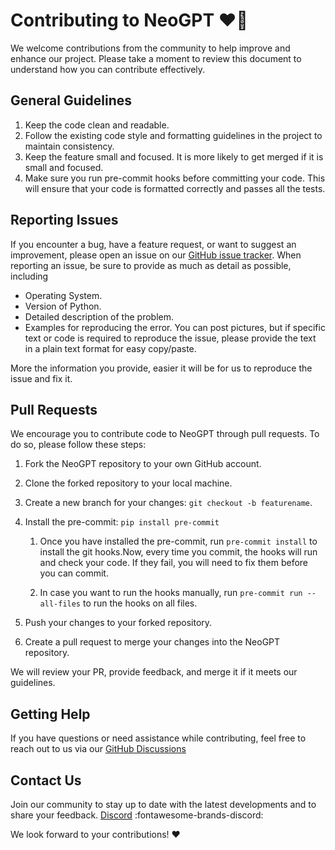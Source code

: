 # __Contributing to NeoGPT__ :heart_on_fire:

We welcome contributions from the community to help improve and enhance our project. Please take a moment to review this document to understand how you can contribute effectively.


## General Guidelines
1. Keep the code clean and readable.
2. Follow the existing code style and formatting guidelines in the project to maintain consistency.
3. Keep the feature small and focused. It is more likely to get merged if it is small and focused.
4. Make sure you run pre-commit hooks before committing your code. This will ensure that your code is formatted correctly and passes all the tests.

## Reporting Issues
If you encounter a bug, have a feature request, or want to suggest an improvement, please open an issue on our [GitHub issue tracker](https://github.com/neokd/NeoGPT/issues/new). When reporting an issue, be sure to provide as much as detail as possible, including

- Operating System.
- Version of Python.
- Detailed description of the problem.
- Examples for reproducing the error. You can post pictures, but if specific text or code is required to reproduce the issue, please provide the text in a plain text format for easy copy/paste.

More the information you provide, easier it will be for us to reproduce the issue and fix it.

## Pull Requests

We encourage you to contribute code to NeoGPT through pull requests. To do so, please follow these steps:

1. Fork the NeoGPT repository to your own GitHub account.

2. Clone the forked repository to your local machine.

3. Create a new branch for your changes: `git checkout -b featurename`.

4. Install the pre-commit: `pip install pre-commit`

    1. Once you have installed the pre-commit, run `pre-commit install` to install the git hooks.Now, every time you commit, the hooks will run and check your code. If they fail, you will need to fix them before you can commit.

    2. In case you want to run the hooks manually, run `pre-commit run --all-files` to run the hooks on all files.

5. Push your changes to your forked repository.

6. Create a pull request to merge your changes into the NeoGPT repository.


We will review your PR, provide feedback, and merge it if it meets our guidelines.

## Getting Help

If you have questions or need assistance while contributing, feel free to reach out to us via our [GitHub Discussions](https://github.com/neokd/NeoGPT/discussions)


## Contact Us
Join our community to stay up to date with the latest developments and to share your feedback.
[Discord](https://discord.gg/qNqjsGuCTG) :fontawesome-brands-discord:
<!-- ![My Discord](https://discord-readme-badge.vercel.app/api?id=qNqjsGuCTG -->
We look forward to your contributions! :heart:

